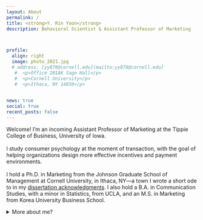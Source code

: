 ```yaml
---
layout: About
permalink: /
title: <strong>Y. Rin Yoon</strong>
description: Behavioral Scientist & Assistant Professor of Marketing



profile:
  align: right
  image: photo_2021.jpg
  # address: [yy878@cornell.edu](mailto:yy878@cornell.edu]
   #  <p>Office 201AK Sage Hall</p>
   #  <p>Cornell University</p>
   #  <p>Ithaca, NY 14850</p>
     

news: true
social: true
recent_posts: false
---
```


Welcome! I’m an incoming Assistant Professor of Marketing at the Tippie College of Business, University of Iowa.
<br><br>
I study consumer psychology at the moment of transaction, with the goal of helping organizations design more effective incentives and payment environments.
<br><br>
I hold a Ph.D. in Marketing from the Johnson Graduate School of Management at Cornell University, in Ithaca, NY—a town I wrote a short ode to in my <a class="page-link" href="{{ '/acknowledgements/' | prepend: site.baseurl | prepend: site.url }}">dissertation acknowledgments</a>. I also hold a B.A. in Communication Studies, with a minor in Statistics, from UCLA, and an M.S. in Marketing from Korea University Business School.
<details>
    <summary>More about me?</summary>
Before entering academia, I worked in consulting with clients including Pfizer and Hyundai Motor Company HQs. I also hosted and produced a local radio show in Korea (which flew far under the radar), where I monologued on behavioral science, odd science and tech news, <a href="https://archive.org/embed/kerouac_201704?start=1307" target="_blank" rel="noopener noreferrer">Korean poetry</a>, and experimental philosophy.</details> <br>

<!-- While my old blog is currently closed, previously uploaded posts can be found [here]({{ site.baseurl }}{% link blog/index.html %}). -->
